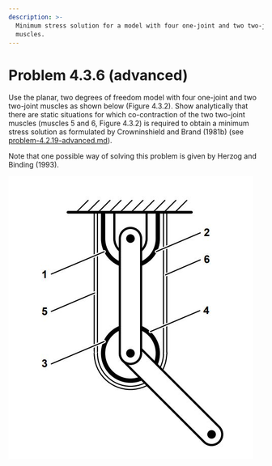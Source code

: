 ```yaml
---
description: >-
  Minimum stress solution for a model with four one-joint and two two-joint
  muscles.
---
```


# Problem 4.3.6 (advanced)

Use the planar, two degrees of freedom model with four one-joint and two two-joint muscles as shown below (Figure 4.3.2). Show analytically that there are static situations for which co-contraction of the two two-joint muscles (muscles 5 and 6, Figure 4.3.2) is required to obtain a minimum stress solution as formulated by Crowninshield and Brand (1981b) (see [problem-4.2.19-advanced.md](../4.2-mathematically-determinate-systems/problem-4.2.19-advanced.md "mention")).

Note that one possible way of solving this problem is given by Herzog and Binding (1993).

![Figure 4.3.2: Theoretical musculo-skeletal model with two rigid segments and two joints. Both joints are planar hinge joints that are crossed by a pair of one-joint and a pair of two-joint muscles, as shown.](<../../.gitbook/assets/Problem 4.3.6.JPG>)
